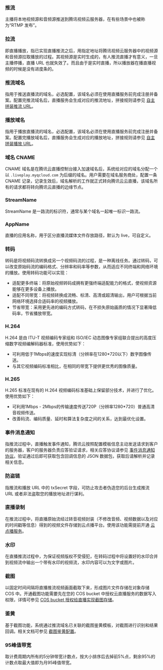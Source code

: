 
[](id:push)
### 推流
 主播将本地视频源和音频源推送到腾讯视频云服务器，在有些场景中也被称为“RTMP 发布”。 

[](id:play)
### 拉流
即直播播放，指已实现直播推流之后，用指定地址将腾讯视频云服务器中的视频源和音频源拉取播放的过程。其视频源是实时生成的，有人推流直播才有意义，一旦主播停播，直播 URL 也就失效了。而且由于是实时直播，所以播放器在播直播视频的时候是没有进度条的。 

[](id:push_domain)
### 推流域名
指用于推送直播流的域名，必选配置，该域名必须在使用直播服务前完成注册并备案。配置完推流域名后，直播服务会生成对应的推流地址，拼接规则请参见 [自主拼装推流 URL](https://cloud.tencent.com/document/product/267/32720#push)。

[](id:play_domain)
### 播放域名
指用于播放直播流的域名，必选配置，该域名必须在使用直播服务前完成注册并备案。配置完播放域名后，直播服务会生成对应的播放地址，拼接规则请参见 [自主拼装播放 URL](https://cloud.tencent.com/document/product/267/32720#play)。


[](id:cname)
### 域名 CNAME
CNAME 域名是在腾讯云直播控制台接入加速域名后，系统给对应的域名分配一个以 `.liveplay.myqcloud.com` 为后缀的域名。用户需要在域名服务商处，配置一条 CNAME 记录，记录生效后，域名解析的工作就正式转向腾讯云云直播，该域名所有的请求都将转向腾讯云直播的边缘节点。

[](id:streamname)
### StreamName
StreamName 是一路流的标识符，通常与某个域名一起唯一标识一路流。

### AppName[](id:appname)
直播的应用名称，用于区分直播流媒体文件存放路径，默认为 live，可自定义。

[](id:trans)
### 转码
转码是将视频码流转换成另一个视频码流的过程，是一种离线任务。通过转码，可以改变原始码流的编码格式、分辨率和码率等参数，从而适应不同终端和网络环境的播放。使用转码功能可以实现：
- 适配更多终端：将原始视频转码成拥有更强终端适配能力的格式，使视频资源能够在更多设备上播放。
- 适配不同带宽：将视频转换成流畅、标清、高清或超清输出，用户可根据当前网络环境选择合适码率的视频播放。
- 节省带宽：采用更先进的编码方式转码，在不损失原始画质的情况下显著降低码率，节省播放带宽。

[](id:h264)
### H.264
H.264 是由 ITU-T 视频编码专家组和 ISO/IEC 动态图像专家组联合提出的高度压缩数字视频编解码器标准，使用优势如下：
- 可利用低于1Mbps的速度实现标清（分辨率在1280*720以下）数字图像传送。
- 与其它视频编码标准相比，在相同的带宽下提供更优秀的图像质量。


[](id:h265)
### H.265
H.265 标准在现有的 H.264 视频编码标准基础上保留部分技术，并进行了优化。使用优势如下：
- 可利用1Mbps - 2Mbps的传输速度传送720P（分辨率1280*720）普通高清音视频传送。
- 改善码流、编码质量、延时和算法复杂度之间的关系，达到最优化设置。


[](id:message)
### 事件消息通知
指推流过程中，直播触发事件通知，腾讯云按照配置模板信息主动发送请求到客户的服务器，客户的服务器负责应答验证请求，相关应答协议请参见 [事件消息通知协议](https://cloud.tencent.com/document/product/267/32744#protocol)。验证通过后即可获取包含回调信息的 JSON 数据包，获取后请解析并记录相关信息。 


[](id:link)
### 防盗链
 指推流和播放 URL 中的 txSecret 字段，可防止攻击者伪造您的后台生成推流 URL 或者非法盗取您的播放地址进行谋利。
 
[](id:record)
 ### 直播录制
在推流过程中，将直播原始流经过转音视频封装（不修改音频、视频数据以及对应的时间戳等信息）得到的视频文件存储到云点播平台。使用该功能需提前开通 [云点播服务](https://cloud.tencent.com/product/vod)。
 
[](id:watermark)
### 水印
在直播推流过程中，为保证视频版权不受侵犯，在转码过程中将设置好的水印合并到视频流中输出一个带有水印的视频流，水印内容可以为文字或图片。

[](id:screenshot)
### 截图
以固定时间间隔将直播推流视频画面截取下来，形成图片文件存储在对象存储 COS 中。开通截图功能需要先在您的 COS bucket 中授权云直播服务的数据写入权限，详情可参见 [COS bucket 授权给直播实现截图存储](https://cloud.tencent.com/document/product/267/31316)。 

[](id:yellow_confidence)
### 鉴黄
基于截图功能，系统通过推流域名已关联的截图鉴黄模板，对截图进行识别和结果回调。相关文档可参见 [截图鉴黄配置](https://cloud.tencent.com/document/product/267/20386)。
 
 [](id:95)
 ### 95峰值带宽
取计费周期内所有的5分钟带宽计数点，按大小排序后去掉前5%点，剩余95%的计数点取最大值即为月95峰值带宽。
